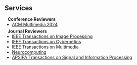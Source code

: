 <h2 id="services" style="margin: 2px 0px 15px;">Services</h2>

<h4 style="margin:0 10px 0;">Conference Reviewers</h4>

<ul style="margin:0 0 5px;">
  <li><a href="https://2024.acmmm.org/"><autocolor>ACM Multimedia 2024</autocolor></a></li>
</ul>

<h4 style="margin:0 10px 0;">Journal Reviewers</h4>

<ul style="margin:0 0 20px;">
  <li><a href="https://ieeexplore.ieee.org/xpl/RecentIssue.jsp?punumber=83"><autocolor>IEEE Transactions on Image Processing</autocolor></a></li>
  <li><a href="https://ieeexplore.ieee.org/xpl/RecentIssue.jsp?punumber=6221036"><autocolor>IEEE Transactions on Cybernetics</autocolor></a></li>
  <li><a href="https://ieeexplore.ieee.org/xpl/RecentIssue.jsp?punumber=6046"><autocolor>IEEE Transactions on Multimedia</autocolor></a></li>
  <li><a href="https://www.sciencedirect.com/journal/neurocomputing"><autocolor>Neurocomputing</autocolor></a></li>
  <li><a href="https://www.nowpublishers.com/SIP"><autocolor>APSIPA Transactions on Signal and Information Processing</autocolor></a></li>
</ul>